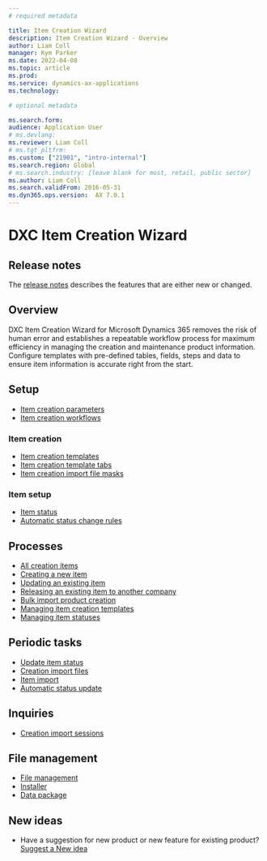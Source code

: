 ```yaml
---
# required metadata

title: Item Creation Wizard
description: Item Creation Wizard - Overview
author: Liam Coll
manager: Kym Parker
ms.date: 2022-04-08
ms.topic: article
ms.prod: 
ms.service: dynamics-ax-applications
ms.technology: 

# optional metadata

ms.search.form:  
audience: Application User
# ms.devlang: 
ms.reviewer: Liam Coll
# ms.tgt_pltfrm: 
ms.custom: ["21901", "intro-internal"]
ms.search.region: Global
# ms.search.industry: [leave blank for most, retail, public sector]
ms.author: Liam Coll
ms.search.validFrom: 2016-05-31
ms.dyn365.ops.version:  AX 7.0.1
---
```


# DXC Item Creation Wizard

## Release notes
The [release notes](Release-notes.md) describes the features that are either new or changed. 

## Overview
DXC Item Creation Wizard for Microsoft Dynamics 365 removes the risk of human error and establishes a repeatable workflow process for maximum efficiency in managing the creation and maintenance product information. Configure templates with pre-defined tables, fields, steps and data to ensure item information is accurate right from the start.

## Setup
* [Item creation parameters](SETUP/Item-creation-parameters.md)
* [Item creation workflows](SETUP/Item-creation-workflows.md)

### Item creation
* [Item creation templates](SETUP/ITEM-CREATION/Item-creation-templates.md)
* [Item creation template tabs](SETUP/ITEM-CREATION/Item-creation-template-tabs.md)
* [Item creation import file masks](SETUP/ITEM-CREATION/Item-creation-template-file-masks.md)

### Item setup
* [Item status](SETUP/ITEM-SETUP/Item-Status.md)
* [Automatic status change rules](SETUP/ITEM-SETUP/Automatic-status-change-rules.md)

## Processes
* [All creation items](CREATION/All-creation-items.md)
* [Creating a new item](PROCESSES/Creating-a-new-item.md)
* [Updating an existing item](PROCESSES/Updating-an-existing-item.md)
* [Releasing an existing item to another company](PROCESSES/Releasing-an-existing-item-to-another-company.md)
* [Bulk import product creation](Bulk-import-product-creation.md)
* [Managing item creation templates](SETUP/ITEM-CREATION/Managing-Item-Creation-Templates.md)
* [Managing item statuses](PROCESSES/Managing-item-statuses.md)

## Periodic tasks
* [Update item status](PERIODIC-TASKS/Update-item-status.md)
* [Creation import files](PERIODIC-TASKS/CREATION/Creation-import-files.md)
* [Item import](PERIODIC-TASKS/CREATION/Item-Import.md)
* [Automatic status update](PERIODIC-TASKS/ITEM-STATUS/Automatic-status-update.md)

## Inquiries
* [Creation import sessions](INQUIRIES/Creation-import-sessions.md)

## File management
* [File management](SETUP/FILE-MANAGEMENT/File-management.md)
* [Installer](SETUP/FILE-MANAGEMENT/File-uploader-for-file-management.zip)
* [Data package](SETUP/FILE-MANAGEMENT/File-management-data-package.zip)

## New ideas
* Have a suggestion for new product or new feature for existing product? [Suggest a New idea](https://forms.office.com/r/U9twpSt3in)
